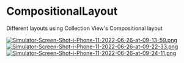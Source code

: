 # CompositionalLayout
Different layouts using Collection View's Compositional layout

[![Simulator-Screen-Shot-i-Phone-11-2022-06-26-at-09-13-59.png](https://i.postimg.cc/xCSkqvxG/Simulator-Screen-Shot-i-Phone-11-2022-06-26-at-09-13-59.png)](https://postimg.cc/McdZFQ8X)
[![Simulator-Screen-Shot-i-Phone-11-2022-06-26-at-09-22-33.png](https://i.postimg.cc/kXFddxK3/Simulator-Screen-Shot-i-Phone-11-2022-06-26-at-09-22-33.png)](https://postimg.cc/KRzWP30J)
[![Simulator-Screen-Shot-i-Phone-11-2022-06-26-at-09-24-11.png](https://i.postimg.cc/k52ZD865/Simulator-Screen-Shot-i-Phone-11-2022-06-26-at-09-24-11.png)](https://postimg.cc/KKyQH15X)
